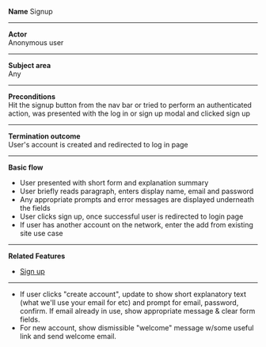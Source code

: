 **Name**
Signup

----

**Actor**  
Anonymous user

----
 
**Subject area**  
Any

----

**Preconditions**  
Hit the signup button from the nav bar or tried to perform an authenticated action, was presented with the log in or sign up modal and clicked sign up

----

**Termination outcome**  
User's account is created and redirected to log in page

----

**Basic flow**  

- User presented with short form and explanation summary
- User briefly reads paragraph, enters display name, email and password
- Any appropriate prompts and error messages are displayed underneath the fields
- User clicks sign up, once successful user is redirected to login page
- If user has another account on the network, enter the add from existing site use case

----

**Related Features**  

- [Sign up](https://www.figma.com/file/DzjxPTlPTG5vzhIplFrZI6/process_sign-up?node-id=1%3A2)

----

- If user clicks "create account", update to show short explanatory text (what we'll use your email for etc) and prompt for email, password, confirm.  If email already in use, show appropriate message & clear form fields.
- For new account, show dismissible "welcome" message w/some useful link and send welcome email.